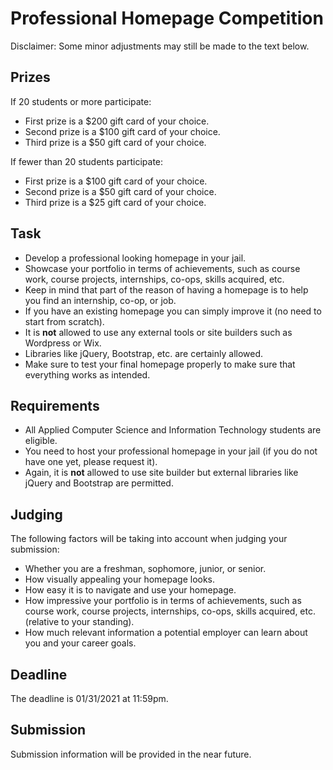 # Professional Homepage Competition

Disclaimer: Some minor adjustments may still be made to the text below.

## Prizes

If 20 students or more participate:

* First prize is a $200 gift card of your choice.
* Second prize is a $100 gift card of your choice.
* Third prize is a $50 gift card of your choice.

If fewer than 20 students participate:

* First prize is a $100 gift card of your choice.
* Second prize is a $50 gift card of your choice.
* Third prize is a $25 gift card of your choice.

## Task

* Develop a professional looking homepage in your jail.
* Showcase your portfolio in terms of achievements, such as course work, course projects, internships, co-ops, skills acquired, etc.
* Keep in mind that part of the reason of having a homepage is to help you find an internship, co-op, or job.
* If you have an existing homepage you can simply improve it (no need to start from scratch).
* It is **not** allowed to use any external tools or site builders such as Wordpress or Wix.
* Libraries like jQuery, Bootstrap, etc. are certainly allowed.
* Make sure to test your final homepage properly to make sure that everything works as intended.

## Requirements

* All Applied Computer Science and Information Technology students are eligible.
* You need to host your professional homepage in your jail (if you do not have one yet, please request it).
* Again, it is **not** allowed to use site builder but external libraries like jQuery and Bootstrap are permitted.

## Judging

The following factors will be taking into account when judging your submission:

* Whether you are a freshman, sophomore, junior, or senior.
* How visually appealing your homepage looks.
* How easy it is to navigate and use your homepage.
* How impressive your portfolio is in terms of achievements, such as course work, course projects, internships, co-ops, skills acquired, etc. (relative to your standing).
* How much relevant information a potential employer can learn about you and your career goals.

## Deadline

The deadline is 01/31/2021 at 11:59pm.

## Submission

Submission information will be provided in the near future.
